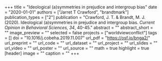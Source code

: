 +++
title = "Ideological (a)symmetries in prejudice and intergroup bias"
date = "2020-01-01"
authors = ["Jarret T Crawford", "brandtmark"]
publication_types = ["2"]
publication = "Crawford, J. T. & Brandt, M. J. (2020). Ideological (a)symmetries in prejudice and intergroup bias. *Current Opinion in Behavioral Sciences, 34*, 40-45."
abstract = ""
abstract_short = ""
image_preview = ""
selected = false
projects = ["worldviewconflict"]
tags = []
doi = "10.1016/j.cobeha.2019.11.007"
url_pdf = "https://osf.io/bnga2/"
url_preprint = ""
url_code = ""
url_dataset = ""
url_project = ""
url_slides = ""
url_video = ""
url_poster = ""
url_source = ""
math = true
highlight = true
[header]
image = ""
caption = ""
+++
